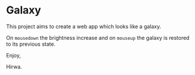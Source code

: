 # Galaxy

This project aims to create a web app which looks like a galaxy.

On `mousedown` the brightness increase and on `mouseup` the galaxy is restored to its previous state.


Enjoy,

Hirwa.
